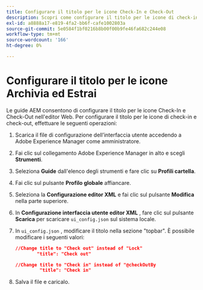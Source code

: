 ```yaml
---
title: Configurare il titolo per le icone Check-In e Check-Out
description: Scopri come configurare il titolo per le icone di check-in e check-out
exl-id: a8888a17-e819-4fa2-bb6f-cafe1002803a
source-git-commit: 5e0584f1bf0216b8b00f00b9fe46fa682c244e08
workflow-type: tm+mt
source-wordcount: '166'
ht-degree: 0%

---
```


# Configurare il titolo per le icone Archivia ed Estrai

Le guide AEM consentono di configurare il titolo per le icone Check-In e Check-Out nell&#39;editor Web. Per configurare il titolo per le icone di check-in e check-out, effettuare le seguenti operazioni:

1. Scarica il file di configurazione dell’interfaccia utente accedendo a Adobe Experience Manager come amministratore.
1. Fai clic sul collegamento Adobe Experience Manager in alto e scegli **Strumenti**.
1. Seleziona **Guide** dall&#39;elenco degli strumenti e fare clic su **Profili cartella**.
1. Fai clic sul pulsante **Profilo globale** affiancare.
1. Seleziona la **Configurazione editor XML** e fai clic sul pulsante **Modifica** nella parte superiore.
1. In **Configurazione interfaccia utente editor XML** , fare clic sul pulsante **Scarica** per scaricare `ui_config.json` sul sistema locale.
1. In `ui_config.json` , modificare il titolo nella sezione &quot;topbar&quot;. È possibile modificare i seguenti valori:

   ```json
   //Change title to "Check out" instead of "Lock"
           "title": "Check out"
   
   //Change title to "Check in" instead of "@checkOutBy
            "title": "Check in"
   ```

1. Salva il file e caricalo.
